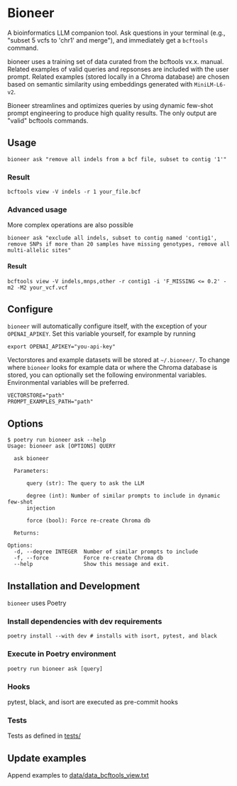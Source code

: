 # Bioneer

A bioinformatics LLM companion tool. Ask questions in your terminal (e.g., "subset 5 vcfs to 'chr1' and merge"), and immediately get a `bcftools` command. 


bioneer uses a training set of data curated from the bcftools vx.x. manual. Related examples of valid queries and repsonses are included with the user prompt. Related examples (stored locally in a Chroma database) are chosen based on semantic similarity using embeddings generated with `MiniLM-L6-v2`. 


Bioneer streamlines and optimizes queries by using dynamic few-shot prompt engineering to produce high quality results. The only output are "valid" bcftools commands.


## Usage
```
bioneer ask "remove all indels from a bcf file, subset to contig '1'"
```

### Result
```
bcftools view -V indels -r 1 your_file.bcf
```

### Advanced usage

More complex operations are also possible

```
bioneer ask "exclude all indels, subset to contig named 'contig1', remove SNPs if more than 20 samples have missing genotypes, remove all multi-allelic sites"
```

#### Result
```
bcftools view -V indels,mnps,other -r contig1 -i 'F_MISSING <= 0.2' -m2 -M2 your_vcf.vcf
```

## Configure

`bioneer` will automatically configure itself, with the exception of your `OPENAI_APIKEY`. Set this variable yourself, for example by running

```
export OPENAI_APIKEY="you-api-key"
```

Vectorstores and example datasets will be stored at `~/.bioneer/`. To change where `bioneer` looks for example data or where the Chroma database is stored, you can optionally set the following environmental variables. Environmental variables will be preferred.

```
VECTORSTORE="path"
PROMPT_EXAMPLES_PATH="path"
```

## Options
```
$ poetry run bioneer ask --help
Usage: bioneer ask [OPTIONS] QUERY

  ask bioneer

  Parameters:

      query (str): The query to ask the LLM

      degree (int): Number of similar prompts to include in dynamic few-shot
      injection

      force (bool): Force re-create Chroma db

  Returns:

Options:
  -d, --degree INTEGER  Number of similar prompts to include
  -f, --force           Force re-create Chroma db
  --help                Show this message and exit.
```


## Installation and Development

`bioneer` uses Poetry

### Install dependencies with dev requirements

```
poetry install --with dev # installs with isort, pytest, and black
```

### Execute in Poetry environment
```
poetry run bioneer ask [query]
```

### Hooks

pytest, black, and isort are executed as pre-commit hooks


### Tests

Tests as defined in [tests/](file)

## Update examples

Append examples to [data/data_bcftools_view.txt](file)

